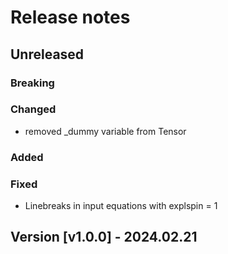 # Release notes

## Unreleased

### Breaking

### Changed

* removed _dummy variable from Tensor

### Added

### Fixed

* Linebreaks in input equations with explspin = 1

## Version [v1.0.0] - 2024.02.21
